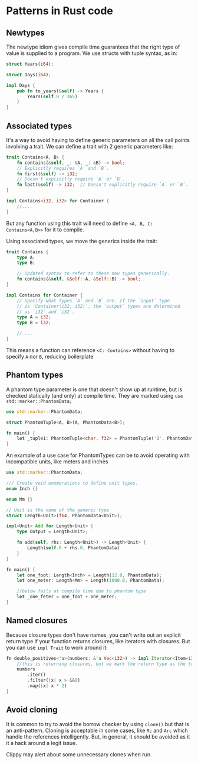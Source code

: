 # Patterns in Rust code

## Newtypes

The newtype idiom gives compile time guarantees that the right type of value is supplied to a program. We use structs
with tuple syntax, as in:

```rust
struct Years(i64);

struct Days(i64);

impl Days {
    pub fn to_years(&self) -> Years {
        Years(self.0 / 365)
    }
}
```

## Associated types

It's a way to avoid having to define generic parameters on all the call points involving a trait. We can define a trait
with 2 generic parameters like:

```rust
trait Contains<A, B> {
    fn contains(&self, _: &A, _: &B) -> bool;
    // Explicitly requires `A` and `B`.
    fn first(&self) -> i32;
    // Doesn't explicitly require `A` or `B`.
    fn last(&self) -> i32;  // Doesn't explicitly require `A` or `B`.
}

impl Contains<i32, i32> for Container {
    //....
}
```

But any function using this trait will need to define `<A, B, C: Contains<A,B>>` for it to compile.

Using associated types, we move the generics inside the trait:

```rust
trait Contains {
    type A;
    type B;

    // Updated syntax to refer to these new types generically.
    fn contains(&self, &Self::A, &Self::B) -> bool;
}

impl Contains for Container {
    // Specify what types `A` and `B` are. If the `input` type
    // is `Container(i32, i32)`, the `output` types are determined
    // as `i32` and `i32`.
    type A = i32;
    type B = i32;

    // ...
}
```

This means a function can reference `<C: Contains>` without having to specify `A` nor `B`, reducing boilerplate

## Phantom types

A phantom type parameter is one that doesn't show up at runtime, but is checked statically (and only) at compile time.
They are marked using `use std::marker::PhantomData;`

```rust
use std::marker::PhantomData;

struct PhantomTuple<A, B>(A, PhantomData<B>);

fn main() {
    let _tuple1: PhantomTuple<char, f32> = PhantomTuple('Q', PhantomData);
}
```

An example of a use case for PhantomTypes can be to avoid operating with incompatible units, like meters and inches

```rust
use std::marker::PhantomData;

/// Create void enumerations to define unit types.
enum Inch {}

enum Mm {}

// Unit is the name of the generic type
struct Length<Unit>(f64, PhantomData<Unit>);

impl<Unit> Add for Length<Unit> {
    type Output = Length<Unit>;

    fn add(self, rhs: Length<Unit>) -> Length<Unit> {
        Length(self.0 + rhs.0, PhantomData)
    }
}

fn main() {
    let one_foot: Length<Inch> = Length(12.0, PhantomData);
    let one_meter: Length<Mm> = Length(1000.0, PhantomData);

    //below fails at compile time due to phantom type
    let _one_feter = one_foot + one_meter;
}
```

## Named closures

Because closure types don't have names, you can't write out an explicit return type if your function returns closures,
like iterators with closures. But you can use `impl Trait` to work around it:

```rust
fn double_positives<'a>(numbers: &'a Vec<i32>) -> impl Iterator<Item=i32> + 'a {
    //this is returning closures, but we mark the return type as the trait and all is fine
    numbers
        .iter()
        .filter(|x| x > &&0)
        .map(|x| x * 2)
}
```

## Avoid cloning

It is common to try to avoid the borrow checker by using `clone()` but that is an anti-pattern. Cloning is acceptable in
some cases, like `Rc` and `Arc` which handle the references intelligently. But, in general, it should be avoided as it
it a hack around a legit issue.

Clippy may alert about some unnecessary clones when run.